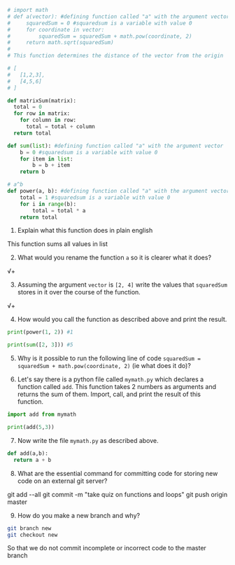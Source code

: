 ```python
# import math
# def a(vector): #defining function called "a" with the argument vector
#     squaredSum = 0 #squaredsum is a variable with value 0
#     for coordinate in vector:
#         squaredSum = squaredSum + math.pow(coordinate, 2)
#     return math.sqrt(squaredSum)
#
# This function determines the distance of the vector from the origin

# [
#   [1,2,3],
#   [4,5,6]
# ]

def matrixSum(matrix):
  total = 0
  for row in matrix:
    for column in row:
      total = total + column
  return total

def sum(list): #defining function called "a" with the argument vector
    b = 0 #squaredsum is a variable with value 0
    for item in list:
        b = b + item
    return b

# a^b
def power(a, b): #defining function called "a" with the argument vector
    total = 1 #squaredsum is a variable with value 0
    for i in range(b):
        total = total * a
    return total
```

1. Explain what this function does in plain english

  This function sums all values in list

2. What would you rename the function `a` so it is clearer what it does?

√+

3. Assuming the argument `vector` is `[2, 4]` write the values that `squaredSum` stores in it over the course of the function.

√+

4. How would you call the function as described above and print the result.

```py
print(power(1, 2)) #1

print(sum([2, 3])) #5
```

5. Why is it possible to run the following line of code `squaredSum = squaredSum + math.pow(coordinate, 2)` (ie what does it do)?

6. Let's say there is a python file called `mymath.py` which declares a function called `add`.
   This function takes 2 numbers as arguments and returns the sum of them.
   Import, call, and print the result of this function.

```py
import add from mymath

print(add(5,3))  
```

7. Now write the file `mymath.py` as described above.
```py
def add(a,b):
  return a + b
```
8. What are the essential command for committing code for storing new code on an external git server?

git add --all
git commit -m "take quiz on functions and loops"
git push origin master

9. How do you make a new branch and why?

```sh
git branch new
git checkout new
```

So that we do not commit incomplete or incorrect code to the master branch
